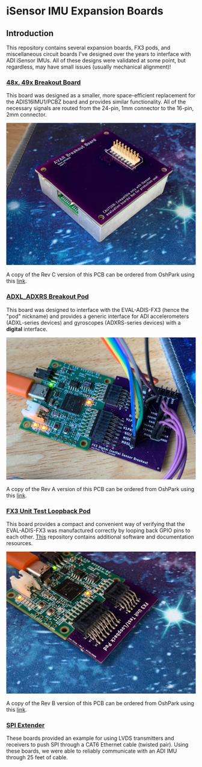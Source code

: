 # iSensor IMU Expansion Boards
## Introduction

This repository contains several expansion boards, FX3 pods, and miscellaneous circuit boards I've designed over the years to interface with ADI iSensor IMUs. All of these designs were validated at some point, but regardless, may have small issues (usually mechanical alignment)! 

### [48x, 49x Breakout Board](https://github.com/juchong/iSensor-Expansion-Boards/tree/main/48x_49x%20Breakout%20Board)

This board was designed as a smaller, more space-efficient replacement for the ADIS16IMU1/PCBZ board and provides similar functionality. All of the necessary signals are routed from the 24-pin, 1mm connector to the 16-pin, 2mm connector. 

<img src="docs/pictures/48x_49x_breakout.jpg" alt="ADXL_ADXRS Breakout Pod" style="zoom:50%;" />

A copy of the Rev C version of this PCB can be ordered from OshPark using this [link](https://oshpark.com/shared_projects/d1aorWWM).

### [ADXL_ADXRS Breakout Pod](https://github.com/juchong/iSensor-Expansion-Boards/tree/main/ADXL_ADXRS%20Breakout%20Pod)

This board was designed to interface with the EVAL-ADIS-FX3 (hence the "pod" nickname) and provides a generic interface for ADI accelerometers (ADXL-series devices) and gyroscopes (ADXRS-series devices) with a **digital** interface. 

<img src="docs/pictures/inertial_sensor_breakout.jpg" alt="ADXL_ADXRS Breakout Pod" style="zoom:50%;" />

A copy of the Rev A version of this PCB can be ordered from OshPark using this [link](https://oshpark.com/shared_projects/PcQ047B9).

### [FX3 Unit Test Loopback Pod](https://github.com/juchong/iSensor-Expansion-Boards/tree/main/FX3%20Unit%20Test%20Loopback%20Pod)

This board provides a compact and convenient way of verifying that the EVAL-ADIS-FX3 was manufactured correctly by looping back GPIO pins to each other. [This](https://github.com/juchong/EVAL-ADIS-FX3-Production-Test) repository contains additional software and documentation resources. 

<img src="docs/pictures/loopback_pod.jpg" alt="ADXL_ADXRS Breakout Pod" style="zoom:50%;" />

A copy of the Rev B version of this PCB can be ordered from OshPark using this [link](https://oshpark.com/shared_projects/FAYf9S82).

### [SPI Extender](https://github.com/juchong/iSensor-Expansion-Boards/tree/main/SPI%20Extender)

These boards provided an example for using LVDS transmitters and receivers to push SPI through a CAT6 Ethernet cable (twisted pair). Using these boards, we were able to reliably communicate with an ADI IMU through 25 feet of cable. 